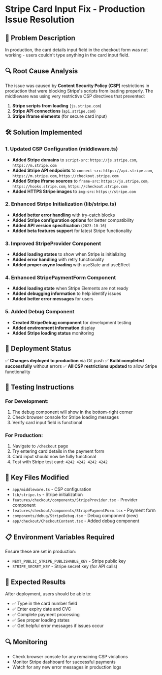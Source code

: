 # Stripe Card Input Fix - Production Issue Resolution

## 🐛 **Problem Description**

In production, the card details input field in the checkout form was not
working - users couldn't type anything in the card input field.

## 🔍 **Root Cause Analysis**

The issue was caused by **Content Security Policy (CSP)** restrictions in
production that were blocking Stripe's scripts from loading properly. The
middleware was using very restrictive CSP directives that prevented:

1. **Stripe scripts from loading** (`js.stripe.com`)
2. **Stripe API connections** (`api.stripe.com`)
3. **Stripe iframe elements** (for secure card input)

## 🛠️ **Solution Implemented**

### **1. Updated CSP Configuration (middleware.ts)**

- **Added Stripe domains** to `script-src`: `https://js.stripe.com`,
  `https://m.stripe.com`
- **Added Stripe API endpoints** to `connect-src`: `https://api.stripe.com`,
  `https://m.stripe.com`, `https://checkout.stripe.com`
- **Added Stripe iframe sources** to `frame-src`: `https://js.stripe.com`,
  `https://hooks.stripe.com`, `https://checkout.stripe.com`
- **Added HTTPS Stripe images** to `img-src`: `https://stripe.com`

### **2. Enhanced Stripe Initialization (lib/stripe.ts)**

- **Added better error handling** with try-catch blocks
- **Added Stripe configuration options** for better compatibility
- **Added API version specification** (`2023-10-16`)
- **Added beta features support** for latest Stripe functionality

### **3. Improved StripeProvider Component**

- **Added loading states** to show when Stripe is initializing
- **Added error handling** with retry functionality
- **Added proper async loading** with useState and useEffect

### **4. Enhanced StripePaymentForm Component**

- **Added loading state** when Stripe Elements are not ready
- **Added debugging information** to help identify issues
- **Added better error messages** for users

### **5. Added Debug Component**

- **Created StripeDebug component** for development testing
- **Added environment information** display
- **Added Stripe loading status** monitoring

## 🚀 **Deployment Status**

✅ **Changes deployed to production** via Git push ✅ **Build completed
successfully** without errors ✅ **All CSP restrictions updated** to allow
Stripe functionality

## 🧪 **Testing Instructions**

### **For Development:**

1. The debug component will show in the bottom-right corner
2. Check browser console for Stripe loading messages
3. Verify card input field is functional

### **For Production:**

1. Navigate to `/checkout` page
2. Try entering card details in the payment form
3. Card input should now be fully functional
4. Test with Stripe test card: `4242 4242 4242 4242`

## 🔧 **Key Files Modified**

- `app/middleware.ts` - CSP configuration
- `lib/stripe.ts` - Stripe initialization
- `features/checkout/components/StripeProvider.tsx` - Provider component
- `features/checkout/components/StripePaymentForm.tsx` - Payment form
- `components/debug/StripeDebug.tsx` - Debug component (new)
- `app/checkout/CheckoutContent.tsx` - Added debug component

## 📋 **Environment Variables Required**

Ensure these are set in production:

- `NEXT_PUBLIC_STRIPE_PUBLISHABLE_KEY` - Stripe public key
- `STRIPE_SECRET_KEY` - Stripe secret key (for API calls)

## 🎯 **Expected Results**

After deployment, users should be able to:

- ✅ Type in the card number field
- ✅ Enter expiry date and CVC
- ✅ Complete payment processing
- ✅ See proper loading states
- ✅ Get helpful error messages if issues occur

## 🔍 **Monitoring**

- Check browser console for any remaining CSP violations
- Monitor Stripe dashboard for successful payments
- Watch for any new error messages in production logs

